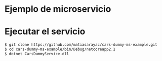 # Ejemplo de microservicio

# Ejecutar el servicio

```bash
$ git clone https://github.com/matiasarayac/cars-dummy-ms-example.git
$ cd cars-dummy-ms-example/bin/Debug/netcoreapp2.1
$ dotnet CarsDummyService.dll
```


